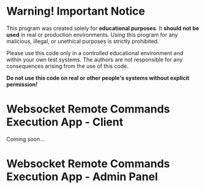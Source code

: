 # Warning! Important Notice

This program was created solely for **educational purposes**. It **should not be used** in real or production environments. Using this program for any malicious, illegal, or unethical purposes is strictly prohibited.

Please use this code only in a controlled educational environment and within your own test systems. The authors are not responsible for any consequences arising from the use of this code.

**Do not use this code on real or other people's systems without explicit permission!**


# Websocket Remote Commands Execution App - Client

Coming soon...

# Websocket Remote Commands Execution App - Admin Panel

